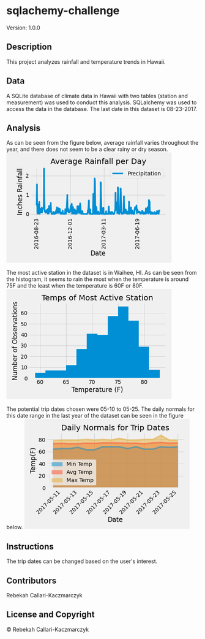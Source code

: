 # sqlachemy-challenge
Version: 1.0.0

## Description
This project analyzes rainfall and temperature trends in  Hawaii.

## Data
A SQLite database of climate data in Hawaii with two tables (station and measurement) was used to conduct this analysis. SQLalchemy was used to access the data in the database. The last date in this dataset is 08-23-2017.

## Analysis
As can be seen from the figure below, average rainfall varies throughout the year, and there does not seem to be a clear rainy or dry season. 
![alt text](https://github.com/rebekahcallkacz/sqlachemy-challenge/blob/main/Images/avgrainfall.png "Avg Rainfall for Last Year")

The most active station in the dataset is in Waihee, HI. As can be seen from the histogram, it seems to rain the most when the temperature is around 75F and the least when the temperature is 60F or 80F.
![alt text](https://github.com/rebekahcallkacz/sqlachemy-challenge/blob/main/Images/tempsmostactivestation.png "Most Active Station Rainfall")

The potential trip dates chosen were 05-10 to 05-25. The daily normals for this date range in the last year of the dataset can be seen in the figure below.
![alt text](https://github.com/rebekahcallkacz/sqlachemy-challenge/blob/main/Images/tripdailynormals.png "Daily Normals for Trip Dates")

## Instructions
The trip dates can be changed based on the user's interest.

## Contributors
Rebekah Callari-Kaczmarczyk

## License and Copyright
&copy; Rebekah Callari-Kaczmarczyk